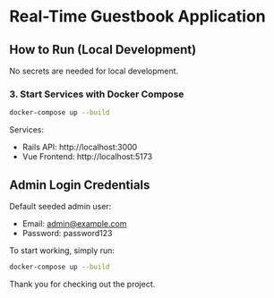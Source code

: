 # Real-Time Guestbook Application

## How to Run (Local Development)

No secrets are needed for local development.

### 3. Start Services with Docker Compose

```bash
docker-compose up --build
```

Services:
- Rails API: http://localhost:3000
- Vue Frontend: http://localhost:5173

## Admin Login Credentials

Default seeded admin user:

- Email: admin@example.com
- Password: password123

To start working, simply run:

```bash
docker-compose up --build
```

Thank you for checking out the project.